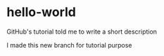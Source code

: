 # hello-world
GitHub's tutorial told me to write a short description

I made this new branch for tutorial purpose
